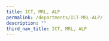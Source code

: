 ```yaml
---
title: ICT, MRL, ALP
permalink: /departments/ICT-MRL-ALP/
description: ""
third_nav_title: ICT, MRL, ALP
---
```

